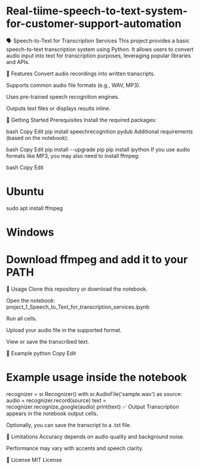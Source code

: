 # Real-tiime-speech-to-text-system-for-customer-support-automation
🗣️ Speech-to-Text for Transcription Services
This project provides a basic speech-to-text transcription system using Python. It allows users to convert audio input into text for transcription purposes, leveraging popular libraries and APIs.

📌 Features
Convert audio recordings into written transcripts.

Supports common audio file formats (e.g., WAV, MP3).

Uses pre-trained speech recognition engines.

Outputs text files or displays results inline.

🚀 Getting Started
Prerequisites
Install the required packages:

bash
Copy
Edit
pip install speechrecognition pydub
Additional requirements (based on the notebook):

bash
Copy
Edit
pip install --upgrade pip
pip install ipython
If you use audio formats like MP3, you may also need to install ffmpeg:

bash
Copy
Edit
# Ubuntu
sudo apt install ffmpeg

# Windows
# Download ffmpeg and add it to your PATH
📂 Usage
Clone this repository or download the notebook.

Open the notebook:
project_1_Speech_to_Text_for_transcription_services.ipynb

Run all cells.

Upload your audio file in the supported format.

View or save the transcribed text.

📁 Example
python
Copy
Edit
# Example usage inside the notebook
recognizer = sr.Recognizer()
with sr.AudioFile('sample.wav') as source:
    audio = recognizer.record(source)
    text = recognizer.recognize_google(audio)
print(text)
✅ Output
Transcription appears in the notebook output cells.

Optionally, you can save the transcript to a .txt file.

📌 Limitations
Accuracy depends on audio quality and background noise.

Performance may vary with accents and speech clarity.

📄 License
MIT License

